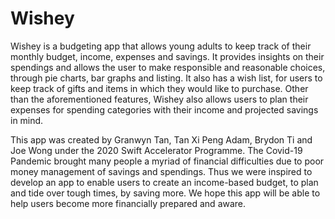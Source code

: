 # Wishey
Wishey is a budgeting app that allows young adults to keep track of their monthly budget, income, expenses and savings. It provides insights on their spendings and allows the user to make responsible and reasonable choices, through pie charts, bar graphs and listing. It also has a wish list, for users to keep track of gifts and items in which they would like to purchase. Other than the aforementioned features, Wishey also allows users to plan their expenses for spending categories with their income and projected savings in mind.

This app was created by Granwyn Tan, Tan Xi Peng Adam, Brydon Ti and Joe Wong under the 2020 Swift Accelerator Programme. The Covid-19 Pandemic brought many people a myriad of financial difficulties due to poor money management of savings and spendings. Thus we were inspired to develop an app to enable users to create an income-based budget, to plan and tide over tough times, by saving more. We hope this app will be able to help users become more financially prepared and aware.
